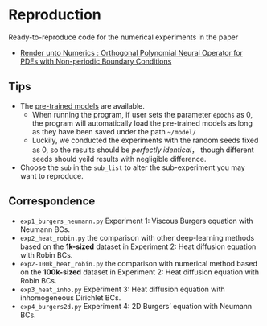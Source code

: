 # Reproduction
Ready-to-reproduce code for the numerical experiments in the paper

- [Render unto Numerics : Orthogonal Polynomial Neural Operator for PDEs with Non-periodic Boundary Conditions](https://arxiv.org/abs/2206.12698)

## Tips
- The [pre-trained models](https://drive.google.com/drive/folders/1YLsK5GkFpRvrUI4olSEBaz1Jo7T7lO0C?usp=sharing) are available.
  - When running the program, if user sets the parameter `epochs` as 0, the program will automatically load the pre-trained models as long as they have been saved under the path `~/model/`
  - Luckily, we conducted the experiments with the random seeds fixed as 0, so the results should be *perfectly identical*， though different seeds should yeild results with negligible difference.
- Choose the `sub` in the `sub_list` to alter the sub-experiment you may want to reproduce.

## Correspondence
- `exp1_burgers_neumann.py` Experiment 1: Viscous Burgers equation with Neumann BCs.
- `exp2_heat_robin.py` the comparison with other deep-learning methods based on the **1k-sized** dataset in Experiment 2: Heat diffusion equation with Robin BCs.
- `exp2-100k_heat_robin.py` the comparison with numerical method based on the **100k-sized** dataset in Experiment 2: Heat diffusion equation with Robin BCs.
- `exp3_heat_inho.py` Experiment 3: Heat diffusion equation with inhomogeneous Dirichlet BCs.
- `exp4_burgers2d.py` Experiment 4: 2D Burgers’ equation with Neumann BCs.
